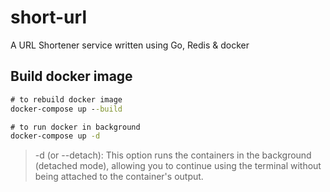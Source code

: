 # short-url

A URL Shortener service written using Go, Redis &amp; docker

## Build docker image

```cmd
# to rebuild docker image
docker-compose up --build

# to run docker in background
docker-compose up -d
```

> -d (or --detach): This option runs the containers in the background (detached mode), allowing you to continue using the terminal without being attached to the container's output.
